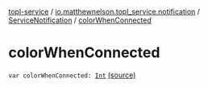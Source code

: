 [topl-service](../../index.md) / [io.matthewnelson.topl_service.notification](../index.md) / [ServiceNotification](index.md) / [colorWhenConnected](./color-when-connected.md)

# colorWhenConnected

`var colorWhenConnected: `[`Int`](https://kotlinlang.org/api/latest/jvm/stdlib/kotlin/-int/index.html) [(source)](https://github.com/05nelsonm/TorOnionProxyLibrary-Android/blob/master/topl-service/src/main/java/io/matthewnelson/topl_service/notification/ServiceNotification.kt#L110)